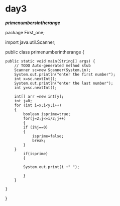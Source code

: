 # day3
***primenumbersintherange***

package First_one;

import java.util.Scanner;

public class primenumberintherange {

	public static void main(String[] args) {
		// TODO Auto-generated method stub
		Scanner sc=new Scanner(System.in);
		System.out.println("enter the first number");
		int x=sc.nextInt();
		System.out.println("enter the last number");
		int y=sc.nextInt();
		
		int[] arr =new int[y];
		int j=0;
		for (int i=x;i<y;i++)
		{
			boolean isprime=true;
			for(j=2;j<=i/2;j++)
			{
			if (i%j==0)
			{
				isprime=false;
				break;
			}
		}
			if(isprime)
			{
				
			System.out.print(i +" ");
				
			}
		}

	}

}
